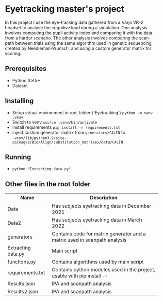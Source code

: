 # Eyetracking master's project

In this project I use the eye-tracking data gathered from a Varjo VR-2 headset to analyse the cognitive load during a simulation. One analysis involves computing the pupil activity index and comparing it with the data from a harder scenario. The other analysis involves comparing the scan-path between trials using the same algorithm used in genetic sequencing created by Needleman-Wunsch, and using a custom generator matrix for scoring. 


## Prerequisites
- Python 3.8.5+
- Dataset

## Installing
- Setup virtual environment in root folder ('Eyetracking')
`python -m venv .venv`
- Switch to venv
`source .venv/bin/activate`
- Install requirements
`pip install -r requirements.txt`
- Inject custom generator matrix from
 `generators/CALIN`
 to 
 `.venv/lib/python3.9/site-packages/Bio/Align/substitution_matrices/data/CALIN`

 ## Running
 - `python "Extracting data.py"`



## Other files in the root folder
| Name               | Description                                                               |
|--------------------|---------------------------------------------------------------------------|
| Data               | Has subjects eyetracking data in December 2021                            |
| Data2              | Has subjects eyetracking data in March 2022                               |
| generators         | Contains code for matrix generator and a matrix used in scanpath analysis |
| Extracting data.py | Main script                                                               |                                                           |
| functions.py       | Contains algorithms used by main script                                   |
| requirements.txt   | Contains python modules used in the project, usable with pip install -r   |
| Results.json       | IPA and scanpath analysis                                                 |
| Results2.json      | IPA and scanpath analysis                                                 |

